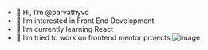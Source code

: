 - 👋 Hi, I’m @parvathyvd
- 👀 I’m interested in Front End Development
- 🌱 I’m currently learning React
- 💞️ I’m tried to work on frontend mentor projects
![image](https://user-images.githubusercontent.com/25538870/195766978-80b30ee4-673f-4cb2-aeb5-c53c430d4733.png)

<!---
parvathyvd/parvathyvd is a ✨ special ✨ repository because its `README.md` (this file) appears on your GitHub profile.
You can click the Preview link to take a look at your changes.
--->

